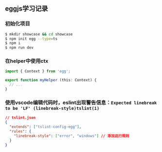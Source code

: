 ## eggjs学习记录

### 初始化项目
```bash
$ mkdir showcase && cd showcase
$ npm init egg --type=ts
$ npm i
$ npm run dev
```

### 在helper中使用ctx
```typescript
import { Context } from 'egg';

export function myHelper (this: Context) {
  // ...
}

```

### 使用vscode编辑代码时，eslint出现警告信息：`Expected linebreak to be 'LF' (linebreak-style)tslint(1)`
```json
// tslint.json
{
  "extends": ["tslint-config-egg"],
  "rules": {
    "linebreak-style": ["error", "windows"] // 添加这行规则
  }
}

```